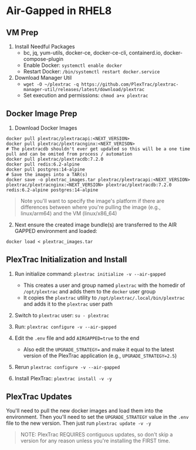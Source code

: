 # Air-Gapped in RHEL8

## VM Prep

1. Install Needful Packages
	- bc, jq, yum-utils, docker-ce, docker-ce-cli, containerd.io, docker-compose-plugin
	- Enable Docker: `systemctl enable docker`
	- Restart Docker: `/bin/systemctl restart docker.service`
2. Download Manager Util
	- `wget -O ~/plextrac -q https://github.com/PlexTrac/plextrac-manager-util/releases/latest/download/plextrac`
	- Set execution and permissions: `chmod a+x plextrac`

## Docker Image Prep

1. Download Docker Images

```shell
docker pull plextrac/plextracapi:<NEXT_VERSION>
docker pull plextrac/plextracnginx:<NEXT_VERISON>
# The plextracdb shouldn't ever get updated so this will be a one time pull and can be omited from process / automation
docker pull plextrac/plextracdb:7.2.0
docker pull redis:6.2-alpine
docker pull postgres:14-alpine
# Save the images into a TAR(s)
docker save -o plextrac_images.tar plextrac/plextracapi:<NEXT_VERSION> plextrac/plextracnginx:<NEXT_VERSION> plextrac/plextracdb:7.2.0 redis:6.2-alpine postgres:14-alpine
```

> Note you'll want to specify the image's platform if there are differences between where you're pulling the image (e.g., linux/arm64) and the VM (linux/x86_64)

2. Next ensure the created image bundle(s) are transferred to the AIR GAPPED environment and loaded:

```shell
docker load < plextrac_images.tar
```

## PlexTrac Initialization and Install

1. Run initialize command: `plextrac initialize -v --air-gapped`

    - This creates a user and group named `plextrac` with the homedir of `/opt/plextrac` and adds them to the `docker` user group
    - It copies the `plextrac` utility to `/opt/plextrac/.local/bin/plextrac` and adds it to the `plextrac` user path

2. Switch to `plextrac` user: `su - plextrac`
3. Run: `plextrac configure -v --air-gapped`
4. Edit the `.env` file and add `AIRGAPPED=true` to the end

    - Also edit the `UPGRADE_STRATEGY=` and make it equal to the latest version of the PlexTrac application (e.g., `UPGRADE_STRATEGY=2.5`)

5. Rerun `plextrac configure -v --air-gapped`
6. Install PlexTrac: `plextrac install -v -y`

## PlexTrac Updates

You'll need to pull the new docker images and load them into the environment. Then you'll need to set the `UPGRADE_STRATEGY` value in the `.env` file to the new version. Then just run `plextrac update -v -y`

> NOTE: PlexTrac REQUIRES contiguous updates, so don't skip a version for any reason unless you're installing the FIRST time.
